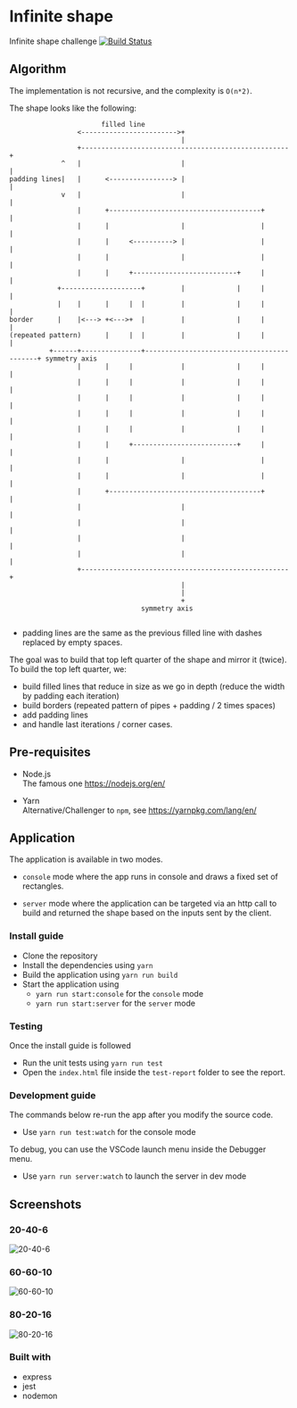# Infinite shape
Infinite shape challenge [![Build Status](https://travis-ci.com/amtb/infinite-shape.svg?token=UgWdXE2QTs8W785ye8Et&branch=master)](https://travis-ci.com/amtb/infinite-shape)

## Algorithm
The implementation is not recursive, and the complexity is `O(n*2)`.

The shape looks like the following:

```
                       filled line
                 <------------------------>+
                                           |
                 +----------------------------------------------------+
             ^   |                         |                          |
padding lines|   |      <----------------> |                          |
             v   |                         |                          |
                 |      +--------------------------------------+      |
                 |      |                  |                   |      |
                 |      |     <----------> |                   |      |
                 |      |                  |                   |      |
                 |      |     +--------------------------+     |      |
            +--------------------+         |             |     |      |
            |    |      |     |  |         |             |     |      |
border      |    |<---> +<--->+  |         |             |     |      |
(repeated pattern)      |     |  |         |             |     |      |
          +------+---------------+-------------------------------------------+ symmetry axis
                 |      |     |            |             |     |      |
                 |      |     |            |             |     |      |
                 |      |     |            |             |     |      |
                 |      |     |            |             |     |      |
                 |      |     |            |             |     |      |
                 |      |     +--------------------------+     |      |
                 |      |                  |                   |      |
                 |      |                  |                   |      |
                 |      +--------------------------------------+      |
                 |                         |                          |
                 |                         |                          |
                 |                         |                          |
                 |                         |                          |
                 +----------------------------------------------------+
                                           |
                                           |
                                           +
                                 symmetry axis


```

- padding lines are the same as the previous filled line with dashes replaced by empty spaces.

The goal was to build that top left quarter of the shape and mirror it (twice).
To build the top left quarter, we:
- build filled lines that reduce in size as we go in depth (reduce the width by padding each iteration)
- build borders (repeated pattern of pipes + padding / 2 times spaces)
- add padding lines 
- and handle last iterations / corner cases.

## Pre-requisites
- Node.js <br/>
The famous one https://nodejs.org/en/

- Yarn <br/>
Alternative/Challenger to `npm`, see https://yarnpkg.com/lang/en/

## Application
The application is available in two modes.
- `console` mode where the app runs in console and draws a fixed set of rectangles.

- `server` mode where the application can be targeted via an http call to build and returned the shape based on the inputs sent by the client.

### Install guide
- Clone the repository
- Install the dependencies using `yarn`
- Build the application using `yarn run build`
- Start the application using
    - `yarn run start:console` for the `console` mode
    - `yarn run start:server` for the `server` mode

### Testing
Once the install guide is followed
- Run the unit tests using `yarn run test`
- Open the `index.html` file inside the `test-report` folder to see the report.

### Development guide
The commands below re-run the app after you modify the source code.

- Use `yarn run test:watch` for the console mode 

To debug, you can use the VSCode launch menu inside the Debugger menu.

- Use `yarn run server:watch` to launch the server in dev mode

## Screenshots
### 20-40-6
![20-40-6](./screenshots/20-40-6.PNG)

### 60-60-10
![60-60-10](./screenshots/60-60-10.PNG)

### 80-20-16
![80-20-16](./screenshots/80-20-16.PNG)

### Built with
- express
- jest
- nodemon
